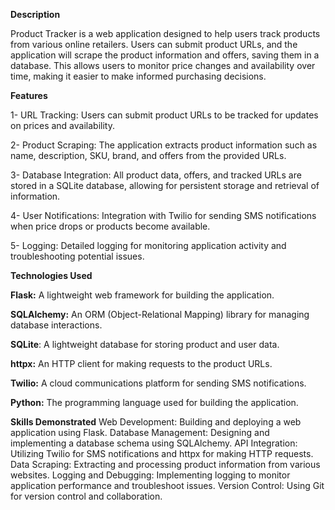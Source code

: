 **Description**

Product Tracker is a web application designed to help users track products from various online retailers. Users can submit product URLs, and the application will scrape the product information and offers, saving them in a database. This allows users to monitor price changes and availability over time, making it easier to make informed purchasing decisions.

**Features**

1-  URL Tracking: Users can submit product URLs to be tracked for updates on prices and availability.

2-  Product Scraping: The application extracts product information such as name, description, SKU, brand, and offers from the provided URLs.

3- Database Integration: All product data, offers, and tracked URLs are stored in a SQLite database, allowing for persistent storage and retrieval of information.

4- User Notifications: Integration with Twilio for sending SMS notifications when price drops or products become available.

5- Logging: Detailed logging for monitoring application activity and troubleshooting potential issues.



**Technologies Used**


**Flask:** A lightweight web framework for building the application.

**SQLAlchemy:** An ORM (Object-Relational Mapping) library for managing database interactions.

**SQLite**: A lightweight database for storing product and user data.

**httpx:** An HTTP client for making requests to the product URLs.

**Twilio:** A cloud communications platform for sending SMS notifications.

**Python:** The programming language used for building the application.


**Skills Demonstrated**
Web Development: Building and deploying a web application using Flask.
Database Management: Designing and implementing a database schema using SQLAlchemy.
API Integration: Utilizing Twilio for SMS notifications and httpx for making HTTP requests.
Data Scraping: Extracting and processing product information from various websites.
Logging and Debugging: Implementing logging to monitor application performance and troubleshoot issues.
Version Control: Using Git for version control and collaboration.
